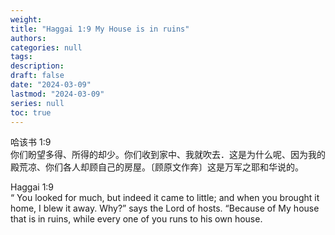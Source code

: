 ```yaml
---
weight: 
title: "Haggai 1:9 My House is in ruins"
authors:
categories: null
tags:
description: 
draft: false
date: "2024-03-09"
lastmod: "2024-03-09"
series: null
toc: true
---
```


<!--more-->

哈该书 1:9   
你们盼望多得、所得的却少。你们收到家中、我就吹去．这是为什么呢、因为我的殿荒凉、你们各人却顾自己的房屋。〔顾原文作奔〕这是万军之耶和华说的。 

Haggai 1:9  
“ You looked for much, but indeed it came to little; and when you brought it home, I blew it away. Why?” says the Lord of hosts. “Because of My house that is in ruins, while every one of you runs to his own house. 


